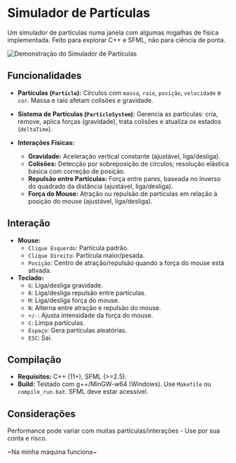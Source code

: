 # Simulador de Partículas

Um simulador de partículas numa janela com algumas migalhas de física implementada. Feito para explorar C++ e SFML, não para ciência de ponta.

![Demonstração do Simulador de Partículas](gravacao.gif)

## Funcionalidades

*   **Partículas (`Particle`):**
    Círculos com `massa`, `raio`, `posição`, `velocidade` e `cor`. Massa e raio afetam colisões e gravidade.

*   **Sistema de Partículas (`ParticleSystem`):**
    Gerencia as partículas: cria, remove, aplica forças (gravidade), trata colisões e atualiza os estados (`deltaTime`).

*   **Interações Físicas:**
    *   **Gravidade:** Aceleração vertical constante (ajustável, liga/desliga).
    *   **Colisões:** Detecção por sobreposição de círculos; resolução elástica básica com correção de posição.
    *   **Repulsão entre Partículas:** Força entre pares, baseada no inverso do quadrado da distância (ajustável, liga/desliga).
    *   **Força do Mouse:** Atração ou repulsão de partículas em relação à posição do mouse (ajustável, liga/desliga).

## Interação

*   **Mouse:**
    *   `Clique Esquerdo`: Partícula padrão.
    *   `Clique Direito`: Partícula maior/pesada.
    *   `Posição`: Centro de atração/repulsão quando a força do mouse está ativada.
*   **Teclado:**
    *   `G`: Liga/desliga gravidade.
    *   `R`: Liga/desliga repulsão entre partículas.
    *   `M`: Liga/desliga força do mouse.
    *   `N`: Alterna entre atração e repulsão do mouse.
    *   `+/-`: Ajusta intensidade da força do mouse.
    *   `C`: Limpa partículas.
    *   `Espaço`: Gera partículas aleatórias.
    *   `ESC`: Sai.

## Compilação

*   **Requisitos:** C++ (11+), SFML (>=2.5).
*   **Build:** Testado com g++/MinGW-w64 (Windows). Use `Makefile` ou `compile_run.bat`. SFML deve estar acessível.

## Considerações

Performance pode variar com muitas partículas/interações - Use por sua conta e risco.

~Na minha máquina funciona~

